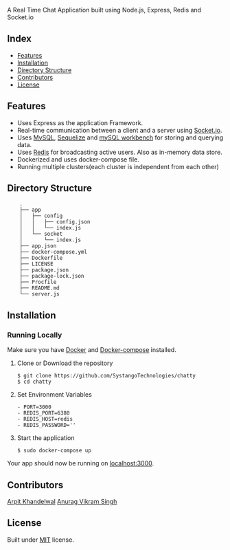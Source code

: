 A Real Time Chat Application built using Node.js, Express, Redis and Socket.io

## Index
+ [Features](#features)
+ [Installation](#installation)
+ [Directory Structure](#directory-structure)
+ [Contributors](#Contributors)
+ [License](#license)


## Features<a name="features"></a>
+ Uses Express as the application Framework.
+ Real-time communication between a client and a server using [Socket.io](https://github.com/socketio/socket.io).
+ Uses [MySQL](https://www.mysql.com/), [Sequelize](https://github.com/sequelize/sequelize) and [mySQL workbench](https://www.mysql.com/products/workbench/) for storing and querying data.
+ Uses [Redis](https://redis.io/) for broadcasting active users. Also as in-memory data store.
+ Dockerized and uses docker-compose file.
+ Running multiple clusters(each cluster is independent from each other)

## Directory Structure <a name="directory-structure"></a>
        .
        ├── app 
        │   ├── config
        │   │   ├── config.json
        │   │   └── index.js
        │   └── socket
        │       └── index.js
        ├── app.json
        ├── docker-compose.yml
        ├── Dockerfile
        ├── LICENSE
        ├── package.json
        ├── package-lock.json
        ├── Procfile
        ├── README.md
        └── server.js

## Installation <a name="installation"></a>
### Running Locally
Make sure you have [Docker](https://docs.docker.com/v17.09/engine/installation/#cloud) and [Docker-compose](https://docs.docker.com/compose/install/) installed.

1. Clone or Download the repository
	```
	$ git clone https://github.com/SystangoTechnologies/chatty
	$ cd chatty
	```
2. Set Environment Variables

	```
	- PORT=3000
    - REDIS_PORT=6380
    - REDIS_HOST=redis
    - REDIS_PASSWORD=''
	```
3. Start the application

	```
	$ sudo docker-compose up
	```
Your app should now be running on [localhost:3000](http://localhost:3000/).

## Contributors <a name="Contributors"></a>
[Arpit Khandelwal](https://github.com/arpit-systango)
[Anurag Vikram Singh](https://github.com/avsingh-systango)

## License <a name="license"></a>
Built under [MIT](http://www.opensource.org/licenses/mit-license.php) license.